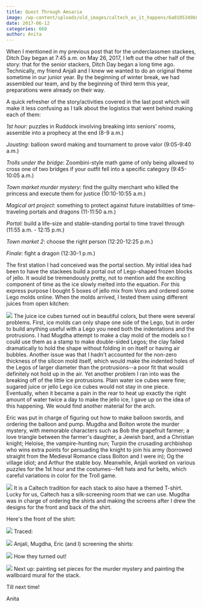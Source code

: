 ```yaml
---
title: Quest Through Amsaria
image: /wp-content/uploads/old_images/caltech_as_it_happens/6a0105349b8251970b01bb09a37db2970d.jpg
date: 2017-06-12
categories: 668
author: Anita
---
```



When I mentioned in my previous post that for the underclassmen stackees, Ditch Day began at 7:45 a.m. on May 26, 2017, I left out the other half of the story: that for the senior stackers, Ditch Day began a long time ago. Technically, my friend Anjali and I knew we wanted to do an original theme sometime in our junior year. By the beginning of winter break, we had assembled our team, and by the beginning of third term this year, preparations were already on their way.

A quick refresher of the story/activities covered in the last post which will make it less confusing as I talk about the logistics that went behind making each of them:

*1st hour:* puzzles in Ruddock involving breaking into seniors' rooms, assemble into a prophecy at the end (8-9 a.m.)

*Jousting*: balloon sword making and tournament to prove valor (9:05-9:40 a.m.)

*Trolls under the bridge*: Zoombini-style math game of only being allowed to cross one of two bridges if your outfit fell into a specific category (9:45-10:05 a.m.)

*Town market murder mystery*: find the guilty merchant who killed the princess and execute them for justice (10:10-10:55 a.m.)

*Magical art project*: something to protect against future instabilities of time-traveling portals and dragons (11-11:50 a.m.)

*Portal*: build a life-size and stable-standing portal to time travel through (11:55 a.m. - 12:15 p.m.)

*Town market 2*: choose the right person (12:20-12:25 p.m.)

*Finale*: fight a dragon (12:30-1 p.m.)

The first station I had conceived was the portal section. My initial idea had been to have the stackees build a portal out of Lego-shaped frozen blocks of jello. It would be tremendously pretty, not to mention add the exciting component of time as the ice slowly melted into the equation. For this express purpose I bought 5 boxes of jello mix from Vons and ordered some Lego molds online. When the molds arrived, I tested them using different juices from open kitchen:


![](/old_images/caltech_as_it_happens/6a0105349b8251970b01bb09a37dee970d.jpg)
The juice ice cubes turned out in beautiful colors, but there were several problems. First, ice molds can only shape one side of the Lego, but in order to build anything useful with a Lego you need both the indentations and the protrusions. I had Mugdha attempt to make a clay mold of the models so I could use them as a stamp to make double-sided Legos; the clay failed dramatically to hold the shape without folding in on itself or having air bubbles. Another issue was that I hadn't accounted for the non-zero thickness of the silicon mold itself, which would make the indented holes of the Legos of larger diameter than the protrusions--a poor fit that would definitely not hold up in the air. Yet another problem I ran into was the breaking off of the little ice protrusions. Plain water ice cubes were fine; sugared juice or jello Lego ice cubes would not stay in one piece. Eventually, when it became a pain in the rear to heat up exactly the right amount of water twice a day to make the jello ice, I gave up on the idea of this happening. We would find another material for the arch.

Eric was put in charge of figuring out how to make balloon swords, and ordering the balloon and pump. Mugdha and Bolton wrote the murder mystery, with memorable characters such as Bob the grapefruit farmer; a love triangle between the farmer's daughter, a Jewish bard, and a Christian knight; Heloise, the vampire-hunting nun; Turpin the crusading archbishop who wins extra points for persuading the knight to join his army (borrowed straight from the Medieval Romance class Bolton and I were in); Og the village idiot; and Arthur the stable boy. Meanwhile, Anjali worked on various puzzles for the 1st hour and the costumes--felt hats and fur belts, which careful variations in color for the Troll game.


![](/old_images/caltech_as_it_happens/6a0105349b8251970b01b8d28a9658970c.jpg)
It is a Caltech tradition for each stack to also have a themed T-shirt. Lucky for us, Caltech has a silk-screening room that we can use. Mugdha was in charge of ordering the shirts and making the screens after I drew the designs for the front and back of the shirt.

Here's the front of the shirt:

![](/old_images/caltech_as_it_happens/6a0105349b8251970b01bb09a37e16970d.jpg)
Traced:

![](/old_images/caltech_as_it_happens/6a0105349b8251970b01b8d28a964a970c.jpg)
Anjali, Mugdha, Eric (and I) screening the shirts:

![](/old_images/caltech_as_it_happens/6a0105349b8251970b01b7c9007099970b.jpg)
How they turned out!

![](/old_images/caltech_as_it_happens/6a0105349b8251970b01bb09a37e2f970d.jpg)
Next up: painting set pieces for the murder mystery and painting the wallboard mural for the stack.

Till next time!

Anita

